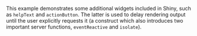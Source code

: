 This example demonstrates some additional widgets included in Shiny,  such as `helpText` and `actionButton`. The latter is used to delay rendering output until the user explicitly requests it (a construct which also introduces two important server functions,  `eventReactive` and `isolate`).
